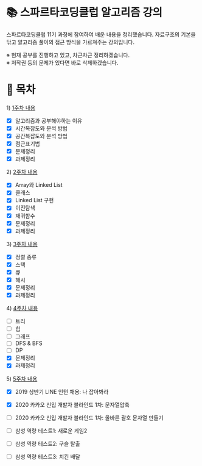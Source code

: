 # 📚 스파르타코딩클럽 알고리즘 강의
스파르타코딩클럽 11기 과정에 참여하여 배운 내용을 정리했습니다. 자료구조의 기본을 닦고 알고리즘 풀이의 접근 방식을 가르쳐주는 강의입니다. 

※ 현재 공부를 진행하고 있고, 차근차근 정리하겠습니다.   
※ 저작권 등의 문제가 있다면 바로 삭제하겠습니다.

# 📖 목차 
1\) [1주차 내용](./week_01/1주차.md)   
- [x] 알고리즘과 공부해야하는 이유
- [x] 시간복잡도와 분석 방법
- [x] 공간복잡도와 분석 방법
- [x] 점근표기법
- [x] 문제정리
- [x] 과제정리

2\) [2주차 내용](./week_02/2주차.md)
- [x] Array와 Linked List
- [x] 클래스
- [x] Linked List 구현
- [x] 이진탐색
- [x] 재귀함수
- [x] 문제정리
- [x] 과제정리

3\) [3주차 내용](./week_03/3주차.md)
- [x] 정렬 종류
- [x] 스택
- [x] 큐
- [x] 해시
- [x] 문제정리
- [x] 과제정리
  
4\) [4주차 내용](./week_04/4주차.md)
- [ ] 트리
- [ ] 힙
- [ ] 그래프
- [ ] DFS & BFS
- [ ] DP
- [x] 문제정리
- [x] 과제정리
  
5\) [5주차 내용](./week_05/5주차.md)
- [x] 2019 상반기 LINE 인턴 채용: 나 잡아봐라
- [x] 2020 카카오 신입 개발자 블라인드 1차: 문자열압축
- [ ] 2020 카카오 신입 개발자 블라인드 1차: 올바른 괄호 문자열 만들기
- [ ] 삼성 역량 테스트1: 새로운 게임2
- [ ] 삼성 역량 테스트2: 구슬 탈출
- [ ] 삼성 역량 테스트3: 치킨 배달
    
